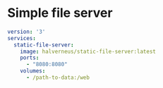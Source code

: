 # Simple file server

```yaml
version: '3'
services:
  static-file-server:
    image: halverneus/static-file-server:latest
    ports:
      - "8080:8080"
    volumes:
      - /path-to-data:/web
````
